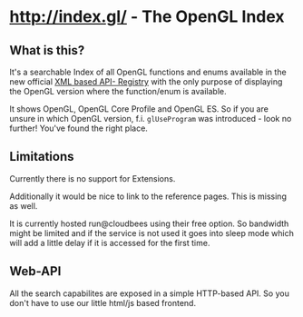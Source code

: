 # http://index.gl/ - The OpenGL Index

## What is this?

It's a searchable Index of all OpenGL functions and enums available in the new official [XML based API-
Registry](https://www.opengl.org/discussion_boards/showthread.php/181927-New-XML-based-API-Registry-released)
with the only purpose of displaying the OpenGL version where the function/enum is available.

It shows OpenGL, OpenGL Core Profile and OpenGL ES. So if you are unsure in which OpenGL version, f.i. `glUseProgram`
was introduced - look no further! You've found the right place.

## Limitations

Currently there is no support for Extensions.

Additionally it would be nice to link to the reference pages. This is missing as well.

It is currently hosted run@cloudbees using their free option. So bandwidth might be limited and if the service is
not used it goes into sleep mode which will add a little delay if it is accessed for the first time.

## Web-API

All the search capabilites are exposed in a simple HTTP-based API. So you don't have to use our little html/js based
frontend.

